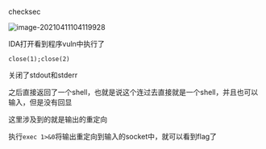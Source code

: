 checksec

![image-20210411104119928](https://static.hack1s.fun/images/2021/04/10/image-20210411104119928.png)

IDA打开看到程序vuln中执行了

`close(1);close(2)`

关闭了stdout和stderr

之后直接返回了一个shell，也就是说这个连过去直接就是一个shell，并且也可以输入，但是没有回显

这里涉及到的就是输出的重定向

执行`exec 1>&0`将输出重定向到输入的socket中，就可以看到flag了

